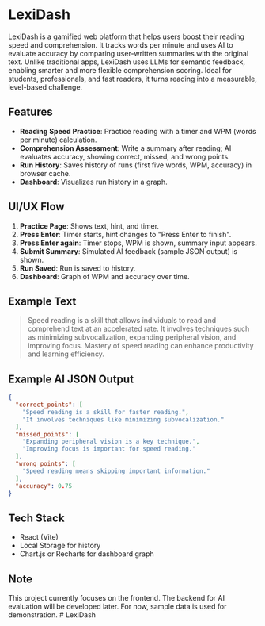 # LexiDash

LexiDash is a gamified web platform that helps users boost their reading speed and comprehension. It tracks words per minute and uses AI to evaluate accuracy by comparing user-written summaries with the original text. Unlike traditional apps, LexiDash uses LLMs for semantic feedback, enabling smarter and more flexible comprehension scoring. Ideal for students, professionals, and fast readers, it turns reading into a measurable, level-based challenge.

## Features

- **Reading Speed Practice**: Practice reading with a timer and WPM (words per minute) calculation.
- **Comprehension Assessment**: Write a summary after reading; AI evaluates accuracy, showing correct, missed, and wrong points.
- **Run History**: Saves history of runs (first five words, WPM, accuracy) in browser cache.
- **Dashboard**: Visualizes run history in a graph.

## UI/UX Flow

1. **Practice Page**: Shows text, hint, and timer.
2. **Press Enter**: Timer starts, hint changes to "Press Enter to finish".
3. **Press Enter again**: Timer stops, WPM is shown, summary input appears.
4. **Submit Summary**: Simulated AI feedback (sample JSON output) is shown.
5. **Run Saved**: Run is saved to history.
6. **Dashboard**: Graph of WPM and accuracy over time.

## Example Text

> Speed reading is a skill that allows individuals to read and comprehend text at an accelerated rate. It involves techniques such as minimizing subvocalization, expanding peripheral vision, and improving focus. Mastery of speed reading can enhance productivity and learning efficiency.

## Example AI JSON Output

```json
{
  "correct_points": [
    "Speed reading is a skill for faster reading.",
    "It involves techniques like minimizing subvocalization."
  ],
  "missed_points": [
    "Expanding peripheral vision is a key technique.",
    "Improving focus is important for speed reading."
  ],
  "wrong_points": [
    "Speed reading means skipping important information."
  ],
  "accuracy": 0.75
}
```

## Tech Stack
- React (Vite)
- Local Storage for history
- Chart.js or Recharts for dashboard graph

## Note
This project currently focuses on the frontend. The backend for AI evaluation will be developed later. For now, sample data is used for demonstration. #   L e x i D a s h  
 
